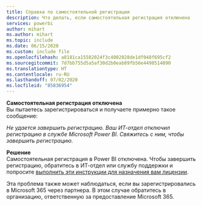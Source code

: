 ```yaml
---
title: Справка по самостоятельной регистрации
description: Что делать, если самостоятельная регистрация отключена
services: powerbi
author: mihart
ms.author: mihart
ms.topic: include
ms.date: 06/15/2020
ms.custom: include file
ms.openlocfilehash: a8181ca15582024f3c4002028de1df048f695cf2
ms.sourcegitcommit: 7d7bb755d5a5af30d2b0eab89fb56e4498514890
ms.translationtype: HT
ms.contentlocale: ru-RU
ms.lasthandoff: 07/02/2020
ms.locfileid: "85836954"
---
```

**Самостоятельная регистрация отключена**    
Вы пытаетесь зарегистрироваться и получаете примерно такое сообщение: 

*Не удается завершить регистрацию. Ваш ИТ-отдел отключил регистрацию в службе Microsoft Power BI. Свяжитесь с ним, чтобы завершить регистрацию.* 

**Решение**    
Самостоятельная регистрация в Power BI отключена. Чтобы завершить регистрацию, обратитесь в ИТ-отдел или службу поддержки и попросите [выполнить эти инструкции для назначения вам лицензии](../admin/service-admin-purchasing-power-bi-pro.md). 

Эта проблема также может наблюдаться, если вы зарегистрировались в Microsoft 365 через партнера. В этом случае обратитесь в организацию, ответственную за предоставление Microsoft 365. 